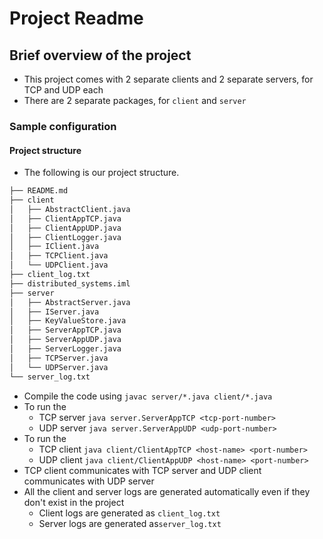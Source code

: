 # Project Readme

[//]: # (## General guidelines)

[//]: # (* Please spend some time to make a proper `ReadME` markdown file, explaining all the steps necessary to execute your source code.)

[//]: # (* Do not hardcode IP address or port numbers, try to collect these configurable information from config file/env variables/cmd input args.)

[//]: # (* Attach screenshots of your testing done on your local environment.)

## Brief overview of the project
* This project comes with 2 separate clients and 2 separate servers, for TCP and
UDP each
* There are 2 separate packages, for `client` and `server`

### Sample configuration

#### Project structure
* The following is our project structure.
```bash
├── README.md
├── client
│   ├── AbstractClient.java
│   ├── ClientAppTCP.java
│   ├── ClientAppUDP.java
│   ├── ClientLogger.java
│   ├── IClient.java
│   ├── TCPClient.java
│   └── UDPClient.java
├── client_log.txt
├── distributed_systems.iml
├── server
│   ├── AbstractServer.java
│   ├── IServer.java
│   ├── KeyValueStore.java
│   ├── ServerAppTCP.java
│   ├── ServerAppUDP.java
│   ├── ServerLogger.java
│   ├── TCPServer.java
│   └── UDPServer.java
└── server_log.txt
```
* Compile the code using `javac server/*.java client/*.java`
* To run the 
  * TCP server `java server.ServerAppTCP <tcp-port-number>`
  * UDP server `java server.ServerAppUDP <udp-port-number>`
* To run the 
  * TCP client `java client/ClientAppTCP <host-name> <port-number>`
  * UDP client `java client/ClientAppUDP <host-name> <port-number>`
* TCP client communicates with TCP server and UDP client communicates with UDP server
* All the client and server logs are generated automatically even if they don't exist in the project
  * Client logs are generated as `client_log.txt`
  * Server logs are generated as`server_log.txt`